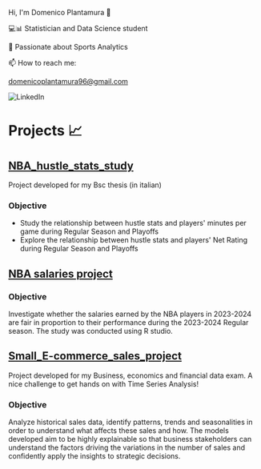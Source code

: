 Hi, I'm Domenico Plantamura 👋

💻📊 Statistician and Data Science student  

🏀 Passionate about Sports Analytics 

📫 How to reach me: 

domenicoplantamura96@gmail.com

![LinkedIn](https://www.linkedin.com/in/domenicoplantamura/)

# Projects 📈

## [NBA_hustle_stats_study](https://github.com/Dplanta/NBA-hustle-stats-study)

Project developed for my Bsc thesis (in italian)

### Objective 

- Study the relationship between hustle stats and players' minutes per game during Regular Season and Playoffs
- Explore the relationship between hustle stats and players' Net Rating during Regular Season and Playoffs

## [NBA salaries project](https://github.com/Dplanta/NBA-salaries-project)

### Objective
Investigate whether the salaries earned by the NBA players in 2023-2024 are fair in proportion to their performance during the 2023-2024 Regular season.
The study was conducted using R studio.

## [Small_E-commerce_sales_project](https://github.com/Dplanta/Small_E-commerce_sales_project)

Project developed for my Business, economics and financial data exam. A nice challenge to get hands on with Time Series Analysis! 

### Objective
Analyze historical sales data, identify patterns, trends and seasonalities in order to understand what affects these sales and how. The models developed aim to be highly explainable so that business stakeholders can understand the factors driving the variations in the number of sales and confidently apply the insights to strategic decisions.


  

